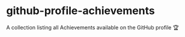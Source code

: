 # github-profile-achievements
A collection listing all Achievements available on the GitHub profile 🏆
